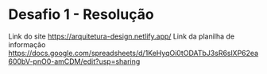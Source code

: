 # Desafio 1 - Resolução 
Link do site https://arquitetura-design.netlify.app/
Link da planilha de informação https://docs.google.com/spreadsheets/d/1KeHyqOi0tODATbJ3sR6slXP62ea600bV-pnO0-amCDM/edit?usp=sharing
